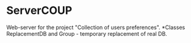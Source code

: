 # ServerCOUP
Web-server for the project "Collection of users preferences".
*Classes ReplacementDB and Group - temporary replacement of real DB.
